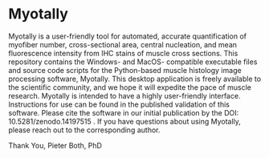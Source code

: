 # Myotally
Myotally is a user-friendly tool for automated, accurate quantification of myofiber number, cross-sectional area, central nucleation, and mean fluorescence intensity from IHC stains of muscle cross sections. This repository contains the Windows- and MacOS- compatible executable files and source code scripts for the Python-based muscle histology image processing software, Myotally. This desktop application is freely available to the scientific community, and we hope it will expedite the pace of muscle research. Myotally is intended to have a highly user-friendly interface. Instructions for use can be found in the published validation of this software. Please cite the software in our initial publication by the DOI: 10.5281/zenodo.14197515 . If you have questions about using Myotally, please reach out to the corresponding author.

Thank You,
Pieter Both, PhD


